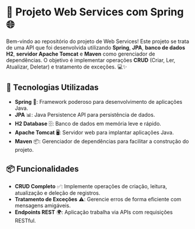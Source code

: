 # 🚀 Projeto Web Services com Spring 🌐

Bem-vindo ao repositório do projeto de Web Services! Este projeto se trata de uma API que foi desenvolvida utilizando **Spring**, **JPA**, **banco de dados H2**, **servidor Apache Tomcat** e **Maven** como gerenciador de dependências. O objetivo é implementar operações **CRUD** (Criar, Ler, Atualizar, Deletar) e tratamento de exceções. 💻✨

## 🔧 Tecnologias Utilizadas

- **Spring** 🌱: Framework poderoso para desenvolvimento de aplicações Java.
- **JPA** 📊: Java Persistence API para persistência de dados.
- **H2 Database** 🗄️: Banco de dados em memória leve e rápido.
- **Apache Tomcat** 🖥️: Servidor web para implantar aplicações Java.
- **Maven** 📦: Gerenciador de dependências para facilitar a construção do projeto.

## 📦 Funcionalidades

- **CRUD Completo** ✅: Implemente operações de criação, leitura, atualização e deleção de registros.
- **Tratamento de Exceções** ⚠️: Gerencie erros de forma eficiente com mensagens amigáveis.
- **Endpoints REST** 🌍: Aplicação trabalha via APIs com requisições RESTful.
